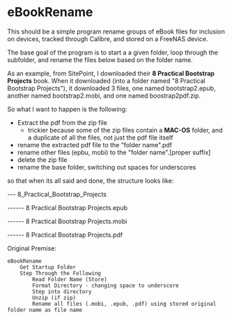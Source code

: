 # eBookRename

This should be a simple program rename groups of eBook files for inclusion on devices, 
tracked through Calibre, and stored on a FreeNAS device.

The base goal of the program is to start a a given folder, loop through the subfolder,
and rename the files below based on the folder name.

As an example, from SitePoint, I downloaded their **8 Practical Bootstrap Projects** 
book.  When it downloaded (into a folder named "8 Practical Bootstrap Projects"), it
downloaded 3 files, one named bootstrap2.epub, another named bootstrap2.mobi, 
and one named boostrap2pdf.zip.

So what I want to happen is the following:
- Extract the pdf from the zip file
    - trickier because some of the zip files contain a __MAC-OS__ folder, and a 
    duplicate of all the files, not just the pdf file itself
- rename the extracted pdf file to the "folder name".pdf
- rename other files (epbu, mobi) to the "folder name".[proper suffix]
- delete the zip file
- rename the base folder, switching out spaces for underscores

so that when its all said and done, the structure looks like:

--- 8_Practical_Bootstrap_Projects

------ 8 Practical Bootstrap Projects.epub

------ 8 Practical Bootstrap Projects.mobi

------ 8 Practical Bootstrap Projects.pdf


Original Premise:

    eBookRename
        Get Startup Folder
        Step Through the Following
            Read Folder Name (Store)
            Format Directory - changing space to underscore
            Step into directory
            Unzip (if zip)
            Rename all files (.mobi, .epub, .pdf) using stored original folder name as file name